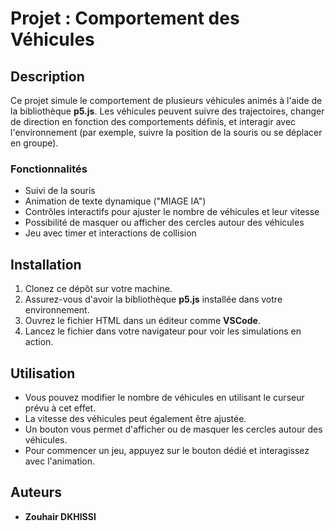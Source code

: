 # Projet : Comportement des Véhicules

## Description

Ce projet simule le comportement de plusieurs véhicules animés à l'aide de la bibliothèque **p5.js**. Les véhicules peuvent suivre des trajectoires, changer de direction en fonction des comportements définis, et interagir avec l'environnement (par exemple, suivre la position de la souris ou se déplacer en groupe).

### Fonctionnalités
- Suivi de la souris
- Animation de texte dynamique ("MIAGE IA")
- Contrôles interactifs pour ajuster le nombre de véhicules et leur vitesse
- Possibilité de masquer ou afficher des cercles autour des véhicules
- Jeu avec timer et interactions de collision

## Installation

1. Clonez ce dépôt sur votre machine.
2. Assurez-vous d'avoir la bibliothèque **p5.js** installée dans votre environnement.
3. Ouvrez le fichier HTML dans un éditeur comme **VSCode**.
4. Lancez le fichier dans votre navigateur pour voir les simulations en action.

## Utilisation

- Vous pouvez modifier le nombre de véhicules en utilisant le curseur prévu à cet effet.
- La vitesse des véhicules peut également être ajustée.
- Un bouton vous permet d'afficher ou de masquer les cercles autour des véhicules.
- Pour commencer un jeu, appuyez sur le bouton dédié et interagissez avec l'animation.

## Auteurs

- **Zouhair DKHISSI**
